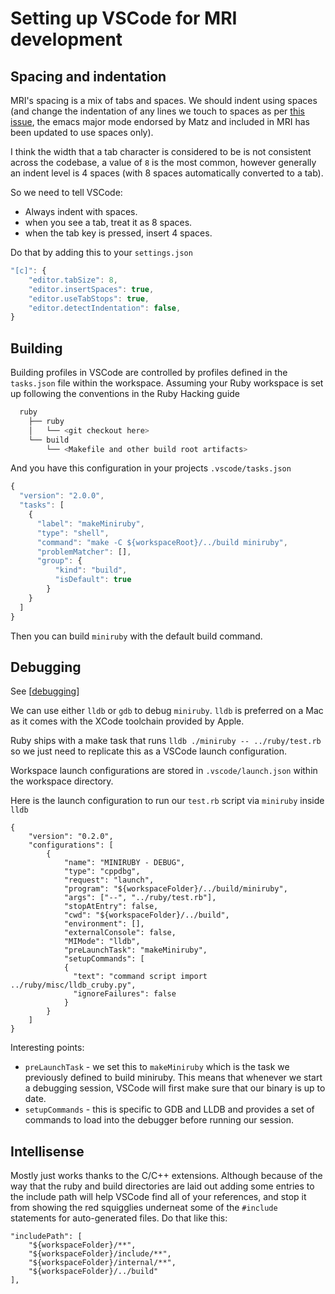 # Setting up VSCode for MRI development

## Spacing and indentation

MRI's spacing is a mix of tabs and spaces. We should indent using spaces (and
change the indentation of any lines we touch to spaces as per [this
issue](https://bugs.ruby-lang.org/issues/14246), the emacs major mode endorsed
by Matz and included in MRI has been updated to use spaces only).

I think the width that a tab character is considered to be is not consistent
across the codebase, a value of `8` is the most common, however generally an
indent level is 4 spaces (with 8 spaces automatically converted to a tab).

So we need to tell VSCode:

* Always indent with spaces.
* when you see a tab, treat it as 8 spaces.
* when the tab key is pressed, insert 4 spaces.

Do that by adding this to your `settings.json`

```javascript
"[c]": {
    "editor.tabSize": 8,
    "editor.insertSpaces": true,
    "editor.useTabStops": true,
    "editor.detectIndentation": false,
}
  ```

## Building

Building profiles in VSCode are controlled by profiles defined in the
`tasks.json` file within the workspace. Assuming your Ruby workspace is set up
following the conventions in the Ruby Hacking guide

```bash
  ruby
    ├── ruby
    │   └── <git checkout here>
    └── build
        └── <Makefile and other build root artifacts>
```

And you have this configuration in your projects `.vscode/tasks.json`

```javascript
{
  "version": "2.0.0",
  "tasks": [
    {
      "label": "makeMiniruby",
      "type": "shell",
      "command": "make -C ${workspaceRoot}/../build miniruby",
      "problemMatcher": [],
      "group": {
          "kind": "build",
          "isDefault": true
        }
    }
  ]
}
```

Then you can build `miniruby` with the default build command.

## Debugging

See [[debugging]]

We can use either `lldb` or `gdb` to debug `miniruby`. `lldb` is preferred on a
Mac as it comes with the XCode toolchain provided by Apple.

Ruby ships with a make task that runs `lldb ./miniruby -- ../ruby/test.rb` so we
just need to replicate this as a VSCode launch configuration.

Workspace launch configurations are stored in `.vscode/launch.json` within the
workspace directory.

Here is the launch configuration to run our `test.rb` script via `miniruby`
inside `lldb`

```
{
    "version": "0.2.0",
    "configurations": [
        {
            "name": "MINIRUBY - DEBUG",
            "type": "cppdbg",
            "request": "launch",
            "program": "${workspaceFolder}/../build/miniruby",
            "args": ["--", "../ruby/test.rb"],
            "stopAtEntry": false,
            "cwd": "${workspaceFolder}/../build",
            "environment": [],
            "externalConsole": false,
            "MIMode": "lldb",
            "preLaunchTask": "makeMiniruby",
            "setupCommands": [
            {
              "text": "command script import ../ruby/misc/lldb_cruby.py",
              "ignoreFailures": false
            }
        }
    ]
}
```

Interesting points:

- `preLaunchTask` - we set this to `makeMiniruby` which is the task we
  previously defined to build miniruby. This means that whenever we start a
  debugging session, VSCode will first make sure that our binary is up to date.
- `setupCommands` - this is specific to GDB and LLDB and provides a set of
  commands to load into the debugger before running our session.

## Intellisense

Mostly just works thanks to the C/C++ extensions. Although because of the way
that the ruby and build directories are laid out adding some entries to the
include path will help VSCode find all of your references, and stop it from
showing the red squigglies underneat some of the `#include` statements for
auto-generated files. Do that like this:

```
"includePath": [
    "${workspaceFolder}/**",
    "${workspaceFolder}/include/**",
    "${workspaceFolder}/internal/**",
    "${workspaceFolder}/../build"
],
```

[//begin]: # "Autogenerated link references for markdown compatibility"
[debugging]: debugging "Debugging"
[//end]: # "Autogenerated link references"